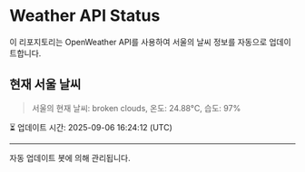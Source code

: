 
# Weather API Status

이 리포지토리는 OpenWeather API를 사용하여 서울의 날씨 정보를 자동으로 업데이트합니다.

## 현재 서울 날씨
> 서울의 현재 날씨: broken clouds, 온도: 24.88°C, 습도: 97%

⏳ 업데이트 시간: 2025-09-06 16:24:12 (UTC)

---
자동 업데이트 봇에 의해 관리됩니다.
